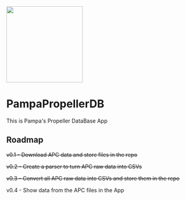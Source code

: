 <img src="https://github.com/PampaAerodesign/PampaPropellerDB/blob/master/docs/logo.png?raw=true" width="200" height="200" />

# PampaPropellerDB

This is Pampa's Propeller DataBase App


## Roadmap
~~v0.1 - Download APC data and store files in the repo~~

~~v0.2 - Create a parser to turn APC raw data into CSVs~~

~~v0.3 - Convert all APC raw data into CSVs and store them in the repo~~

v0.4 - Show data from the APC files in the App
